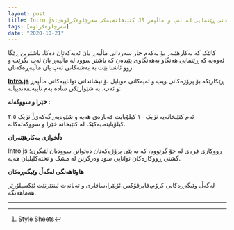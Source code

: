 ```yaml
---
layout: post
title: Intro.js:کتێبخانەیەکی سەرچاوەکراوەی JS بۆ دروستکردنی ڕێنمایی لە ئەپ و ماڵپەر
tags: [سەرچاوەکراوە]
date: "2020-10-21"
---
```




کاتێک کە بەکارهێنەر بۆ یەکەم جار سەردانی ماڵپەڕ یان ئەپەکەتان دەکا، باشترین ڕێگا ئەوەیە کە ڕێنمایی هەنگاو بەهەنگاوی پێبدەن کە باشتر سوود لە ماڵپەڕ یان ئەپ بگرێت و زوو ئاشنا بێت بە بەشەکانی ئەپ یان ماڵپەڕەکەتان.

**[Intro.js](https://introjs.com/)** ڕێکارێکە بۆ پرۆژەکانی ویب و ئەپەکانی موبایل بۆ نیشاندانی تواناییەکانی ماڵپەڕ و ئەپ، بە شێوازێکی سادە بەم تایبەتمەندییانە:

**خێرا و سووکەلە :**

ئەم کتێبخانەیە نزیک ١٠ کیلۆبایت قەبارەی هەیە و شێوەپەڕگەکەی[^١] نزیک ٢.٥ کیلۆبایتە.یەکێک لە کتێبخانە خێرا و سووکەلەکانە.

**دڵخوازی بەکارهێنەران**

Intro.js ڕووکاری فرەی لە خۆ گرتووە، کە بە پێی پرۆژەکەتان دەتوانن سوودیان لێبگرن؛گشتی ڕووکارەکان توانایی سود وەرگرتن لە مشک و تختەکلیلیان هەیە.

**هاوئاهەنگی لەگەڵ وێبگەڕەکان**

لەگەڵ وێبگەڕەکانی کرۆم،فایرفۆکس،ئۆپێرا،سافاری و تەنانەت ئینتێرنێت ئێکسپلۆرێر هەماهەنگە.

---

[^١]:Style Sheets